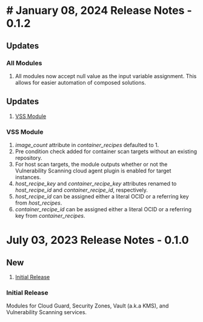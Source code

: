 # # January 08, 2024 Release Notes - 0.1.2

## Updates
### All Modules
1. All modules now accept null value as the input variable assignment. This allows for easier automation of composed solutions.

## Updates
1. [VSS Module](#0-1-1-vss-updates)

### <a name="0-1-1-vss-updates">VSS Module</a>
1. *image_count* attribute in *container_recipes* defaulted to 1.
2. Pre condition check added for container scan targets without an existing repository.
3. For host scan targets, the module outputs whether or not the Vulnerability Scanning cloud agent plugin is enabled for target instances.
4. *host_recipe_key* and *container_recipe_key* attributes renamed to *host_recipe_id* and *container_recipe_id*, respectively.
5. *host_recipe_id* can be assigned either a literal OCID or a referring key from *host_recipes*.
6. *container_recipe_id* can be assigned either a literal OCID or a referring key from *container_recipes*.

# July 03, 2023 Release Notes - 0.1.0

## New
1. [Initial Release](#0-1-0-initial)

### <a name="0-1-0-initial">Initial Release</a>
Modules for Cloud Guard, Security Zones, Vault (a.k.a KMS), and Vulnerability Scanning services.